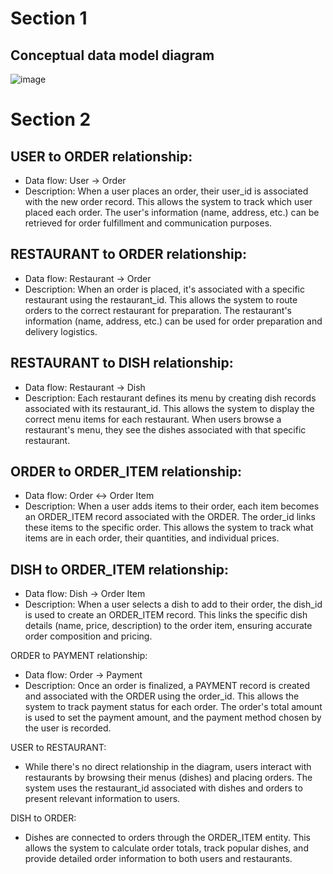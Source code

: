 # Section 1
## Conceptual data model diagram

![image](https://github.com/user-attachments/assets/32c24499-253f-4d65-a1b6-52c57a4045e7)

# Section 2

## USER to ORDER relationship:

- Data flow: User → Order
- Description: When a user places an order, their user_id is associated with the new order record. This allows the system to track which user placed each order. The user's information (name, address, etc.) can be retrieved for order fulfillment and communication purposes.


## RESTAURANT to ORDER relationship:

- Data flow: Restaurant → Order
- Description: When an order is placed, it's associated with a specific restaurant using the restaurant_id. This allows the system to route orders to the correct restaurant for preparation. The restaurant's information (name, address, etc.) can be used for order preparation and delivery logistics.


## RESTAURANT to DISH relationship:

- Data flow: Restaurant → Dish
- Description: Each restaurant defines its menu by creating dish records associated with its restaurant_id. This allows the system to display the correct menu items for each restaurant. When users browse a restaurant's menu, they see the dishes associated with that specific restaurant.


## ORDER to ORDER_ITEM relationship:

- Data flow: Order ↔ Order Item
- Description: When a user adds items to their order, each item becomes an ORDER_ITEM record associated with the ORDER. The order_id links these items to the specific order. This allows the system to track what items are in each order, their quantities, and individual prices.


## DISH to ORDER_ITEM relationship:

- Data flow: Dish → Order Item
- Description: When a user selects a dish to add to their order, the dish_id is used to create an ORDER_ITEM record. This links the specific dish details (name, price, description) to the order item, ensuring accurate order composition and pricing.


ORDER to PAYMENT relationship:

- Data flow: Order → Payment
- Description: Once an order is finalized, a PAYMENT record is created and associated with the ORDER using the order_id. This allows the system to track payment status for each order. The order's total amount is used to set the payment amount, and the payment method chosen by the user is recorded.


USER to RESTAURANT:

- While there's no direct relationship in the diagram, users interact with restaurants by browsing their menus (dishes) and placing orders. The system uses the restaurant_id associated with dishes and orders to present relevant information to users.


DISH to ORDER:

- Dishes are connected to orders through the ORDER_ITEM entity. This allows the system to calculate order totals, track popular dishes, and provide detailed order information to both users and restaurants.
